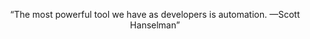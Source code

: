 <p align="center">
   “The most powerful tool we have as developers is automation. —Scott Hanselman”
</p>
